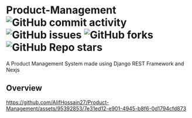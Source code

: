 # Product-Management <br/> ![GitHub commit activity](https://img.shields.io/github/commit-activity/t/AlifHossain27/Product-Management) ![GitHub issues](https://img.shields.io/github/issues/AlifHossain27/Product-Management) ![GitHub forks](https://img.shields.io/github/forks/AlifHossain27/Product-Management) ![GitHub Repo stars](https://img.shields.io/github/stars/AlifHossain27/Product-Management)

A Product Management System made using Django REST Framework and Nexjs


## **Overview**
https://github.com/AlifHossain27/Product-Management/assets/95392853/7e31ed12-e901-4945-b8f6-0d1794cfd873

